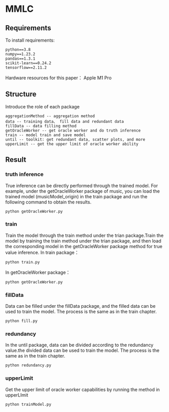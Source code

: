 # MMLC
## Requirements
To install requirements:
```setup
python==3.8
numpy==1.23.2
pandas==1.3.1
scikit-learn==0.24.2
tensorflow==2.11.2
```
Hardware resources for this paper：
Apple M1 Pro
## Structure
Introduce the role of each package
```
aggregationMethod -- aggregation method
data -- training data、 fill data and redundant data
fillData -- data filling method
getOracleWorker -- get oracle worker and do truth inference
train -- model train and save model
until -- toolkit: get redundant data, scatter plots, and more
upperLimit -- get the upper limit of oracle worker ability
```
## Result
### truth inference
True inference can be directly performed through the trained model. For example, under the getOracleWorker package of music, you can load the trained model (musicModel_origin) in the train package and run the following command to obtain the results.
```setup
python getOracleWorker.py
```
### train
Train the model through the train method under the trian package.Train the model by training the train method under the trian package, and then load the corresponding model in the getOracleWorker package method for true value inference.
In train package：
```setup
python train.py
```
In getOracleWorker package：
```setup
python getOracleWorker.py
```
### fillData 
Data can be filled under the fillData package, and the filled data can be used to train the model. The process is the same as in the train chapter.
```setup
python fill.py
```
### redundancy
In the until package, data can be divided according to the redundancy value.the divided data can be used to train the model. The process is the same as in the train chapter.
```setup
python redundancy.py
```
### upperLimit
Get the upper limit of oracle worker capabilities by running the method in upperLImit
```setup
python trainModel.py
```
